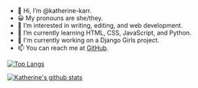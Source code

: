 - 👋 Hi, I’m @katherine-karr.
- 😀 My pronouns are she/they.
- 👀 I’m interested in writing, editing, and web development.
- 🌱 I’m currently learning HTML, CSS, JavaScript, and Python.
- 🔭 I'm currently working on a Django Girls project.
- 📫 You can reach me at [GitHub](https://github.com/katherine-karr).

[![Top Langs](https://github-readme-stats.vercel.app/api/top-langs/?username=katherine-karr)](https://github.com/katherine-karr/github-readme-stats)

[![Katherine's github stats](https://github-readme-stats.vercel.app/api?username=katherine-karr&count_private=true&show_icons=true&theme=radical&hide_rank=false)](https://github.com/anuraghazra/github-readme-stats)

<!---
katherine-karr/katherine-karr is a ✨ special ✨ repository because its `README.md` (this file) appears on your GitHub profile.
You can click the Preview link to take a look at your changes.
--->
